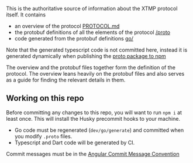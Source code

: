This is the authoritative source of information about the XTMP protocol itself. It contains

* an overview of the protocol [PROTOCOL.md](https://github.com/xmtp/proto/blob/main/PROTOCOL.md)
* the protobuf definitions of all the elements of the protocol [/proto](https://github.com/xmtp/proto/blob/main/proto)
* code generated from the protobuf definitions [go/](https://github.com/xmtp/proto/blob/main/go)

Note that the generated typescript code is not committed here, instead it is generated dynamically when publishing the [proto package to npm](https://www.npmjs.com/package/@xmtp/proto)

The overview and the protobuf files together form the definition of the protocol. The overview leans heavily on the protobuf files and also serves as a guide for finding the relevant details in them.

## Working on this repo

Before committing any changes to this repo, you will want to run `npm i` at least once. This will install the Husky precommit hooks to your machine.

- Go code must be regenerated (`dev/go/generate`) and committed when you modify `.proto` files.
- Typescript and Dart code will be generated by CI.

Commit messages must be in the [Angular Commit Message Convention](https://gist.github.com/stephenparish/9941e89d80e2bc58a153)
